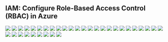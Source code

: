 ## IAM:  Configure Role-Based Access Control (RBAC) in Azure 

<img src="/assets/images/iam role based access control 1.png">
<img src="/assets/images/iam role based access control 2.png">
<img src="/assets/images/iam role based access control 3.png">
<img src="/assets/images/iam role based access control 4.png">
<img src="/assets/images/iam role based access control 5.png">
<img src="/assets/images/iam role based access control 6.png">
<img src="/assets/images/iam role based access control 7.png">
<img src="/assets/images/iam role based access control 8.png">
<img src="/assets/images/iam role based access control 9.png">
<img src="/assets/images/iam role based access control 10.png">
<img src="/assets/images/iam role based access control 11.png">
<img src="/assets/images/iam role based access control 12.png">
<img src="/assets/images/iam role based access control 13.png">
<img src="/assets/images/iam role based access control 14.png">
<img src="/assets/images/iam role based access control 15.png">
<img src="/assets/images/iam role based access control 16.png">
<img src="/assets/images/iam role based access control 17.png">
<img src="/assets/images/iam role based access control 18.png">
<img src="/assets/images/iam role based access control 19.png">
<img src="/assets/images/iam role based access control 20.png">
<img src="/assets/images/iam role based access control 21.png">
<img src="/assets/images/iam role based access control 22.png">
<img src="/assets/images/iam role based access control 23.png">
<img src="/assets/images/iam role based access control 24.png">
<img src="/assets/images/iam role based access control 25.png">
<img src="/assets/images/iam role based access control 26.png">
<img src="/assets/images/iam role based access control 27.png">
<img src="/assets/images/iam role based access control 28.png">
<img src="/assets/images/iam role based access control 29.png">
<img src="/assets/images/iam role based access control 30.png">
<img src="/assets/images/iam role based access control 31.png">
<img src="/assets/images/iam role based access control 32.png">
<img src="/assets/images/iam role based access control 33.png">
<img src="/assets/images/iam role based access control 34.png">

